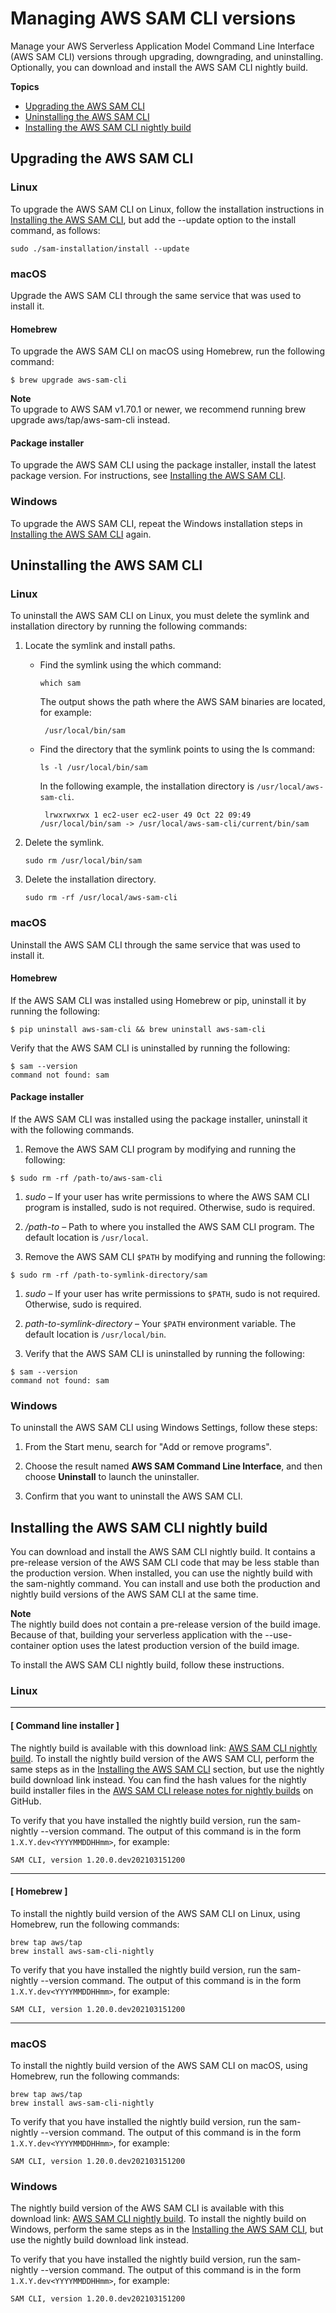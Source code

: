 # Managing AWS SAM CLI versions<a name="manage-sam-cli-versions"></a>

Manage your AWS Serverless Application Model Command Line Interface \(AWS SAM CLI\) versions through upgrading, downgrading, and uninstalling\. Optionally, you can download and install the AWS SAM CLI nightly build\.

**Topics**
+ [Upgrading the AWS SAM CLI](#manage-sam-cli-versions-upgrade)
+ [Uninstalling the AWS SAM CLI](#manage-sam-cli-versions-uninstall)
+ [Installing the AWS SAM CLI nightly build](#manage-sam-cli-versions-nightly-build)

## Upgrading the AWS SAM CLI<a name="manage-sam-cli-versions-upgrade"></a>

### Linux<a name="manage-sam-cli-versions-upgrade-linux"></a>

To upgrade the AWS SAM CLI on Linux, follow the installation instructions in [Installing the AWS SAM CLI](install-sam-cli.md#install-sam-cli-instructions), but add the \-\-update option to the install command, as follows:

```
sudo ./sam-installation/install --update
```

### macOS<a name="manage-sam-cli-versions-upgrade-macos"></a>

Upgrade the AWS SAM CLI through the same service that was used to install it\.

#### Homebrew<a name="manage-sam-cli-versions-upgrade-macos-homebrew"></a>

To upgrade the AWS SAM CLI on macOS using Homebrew, run the following command:

```
$ brew upgrade aws-sam-cli
```

**Note**  
To upgrade to AWS SAM v1\.70\.1 or newer, we recommend running brew upgrade aws/tap/aws\-sam\-cli instead\. 

#### Package installer<a name="manage-sam-cli-versions-upgrade-macos-pkg"></a>

 To upgrade the AWS SAM CLI using the package installer, install the latest package version\. For instructions, see [Installing the AWS SAM CLI](install-sam-cli.md#install-sam-cli-instructions)\. 

### Windows<a name="manage-sam-cli-versions-upgrade-windows"></a>

To upgrade the AWS SAM CLI, repeat the Windows installation steps in [Installing the AWS SAM CLI](install-sam-cli.md) again\.

## Uninstalling the AWS SAM CLI<a name="manage-sam-cli-versions-uninstall"></a>

### Linux<a name="manage-sam-cli-versions-uninstall-linux"></a>

To uninstall the AWS SAM CLI on Linux, you must delete the symlink and installation directory by running the following commands:

1. Locate the symlink and install paths\.
   + Find the symlink using the which command:

     ```
     which sam
     ```

     The output shows the path where the AWS SAM binaries are located, for example:

     ```
      /usr/local/bin/sam
     ```
   + Find the directory that the symlink points to using the ls command:

     ```
     ls -l /usr/local/bin/sam
     ```

     In the following example, the installation directory is `/usr/local/aws-sam-cli`\.

     ```
      lrwxrwxrwx 1 ec2-user ec2-user 49 Oct 22 09:49 /usr/local/bin/sam -> /usr/local/aws-sam-cli/current/bin/sam
     ```

1. Delete the symlink\.

   ```
   sudo rm /usr/local/bin/sam
   ```

1. Delete the installation directory\.

   ```
   sudo rm -rf /usr/local/aws-sam-cli
   ```

### macOS<a name="manage-sam-cli-versions-uninstall-macos"></a>

 Uninstall the AWS SAM CLI through the same service that was used to install it\. 

#### Homebrew<a name="manage-sam-cli-versions-uninstall-macos-homebrew"></a>

 If the AWS SAM CLI was installed using Homebrew or pip, uninstall it by running the following: 

```
$ pip uninstall aws-sam-cli && brew uninstall aws-sam-cli
```

 Verify that the AWS SAM CLI is uninstalled by running the following: 

```
$ sam --version
command not found: sam
```

#### Package installer<a name="manage-sam-cli-versions-uninstall-macos-pkg"></a>

 If the AWS SAM CLI was installed using the package installer, uninstall it with the following commands\. 

1.  Remove the AWS SAM CLI program by modifying and running the following: 

   ```
   $ sudo rm -rf /path-to/aws-sam-cli
   ```

   1.  *sudo* – If your user has write permissions to where the AWS SAM CLI program is installed, sudo is not required\. Otherwise, sudo is required\. 

   1.  */path\-to* – Path to where you installed the AWS SAM CLI program\. The default location is `/usr/local`\. 

1.  Remove the AWS SAM CLI `$PATH` by modifying and running the following: 

   ```
   $ sudo rm -rf /path-to-symlink-directory/sam
   ```

   1.  *sudo* – If your user has write permissions to `$PATH`, sudo is not required\. Otherwise, sudo is required\. 

   1.  *path\-to\-symlink\-directory* – Your `$PATH` environment variable\. The default location is `/usr/local/bin`\. 

1.  Verify that the AWS SAM CLI is uninstalled by running the following: 

   ```
   $ sam --version
   command not found: sam
   ```

### Windows<a name="manage-sam-cli-versions-uninstall-windows"></a>

To uninstall the AWS SAM CLI using Windows Settings, follow these steps:

1. From the Start menu, search for "Add or remove programs"\.

1. Choose the result named **AWS SAM Command Line Interface**, and then choose **Uninstall** to launch the uninstaller\.

1. Confirm that you want to uninstall the AWS SAM CLI\.

## Installing the AWS SAM CLI nightly build<a name="manage-sam-cli-versions-nightly-build"></a>

You can download and install the AWS SAM CLI nightly build\. It contains a pre\-release version of the AWS SAM CLI code that may be less stable than the production version\. When installed, you can use the nightly build with the sam\-nightly command\. You can install and use both the production and nightly build versions of the AWS SAM CLI at the same time\.

**Note**  
The nightly build does not contain a pre\-release version of the build image\. Because of that, building your serverless application with the \-\-use\-container option uses the latest production version of the build image\.

To install the AWS SAM CLI nightly build, follow these instructions\.

### Linux<a name="manage-sam-cli-versions-nightly-build-linux"></a>

------
#### [ Command line installer ]

The nightly build is available with this download link: [AWS SAM CLI nightly build](https://github.com/aws/aws-sam-cli/releases/download/sam-cli-nightly/aws-sam-cli-linux-x86_64.zip)\. To install the nightly build version of the AWS SAM CLI, perform the same steps as in the [Installing the AWS SAM CLI](install-sam-cli.md#install-sam-cli-instructions) section, but use the nightly build download link instead\. You can find the hash values for the nightly build installer files in the [AWS SAM CLI release notes for nightly builds](https://github.com/aws/aws-sam-cli/releases/tag/sam-cli-nightly) on GitHub\.

To verify that you have installed the nightly build version, run the sam\-nightly \-\-version command\. The output of this command is in the form `1.X.Y.dev<YYYYMMDDHHmm>`, for example:

```
SAM CLI, version 1.20.0.dev202103151200
```

------
#### [ Homebrew ]

To install the nightly build version of the AWS SAM CLI on Linux, using Homebrew, run the following commands:

```
brew tap aws/tap
brew install aws-sam-cli-nightly
```

To verify that you have installed the nightly build version, run the sam\-nightly \-\-version command\. The output of this command is in the form `1.X.Y.dev<YYYYMMDDHHmm>`, for example:

```
SAM CLI, version 1.20.0.dev202103151200
```

------

### macOS<a name="manage-sam-cli-versions-nightly-build-macos"></a>

To install the nightly build version of the AWS SAM CLI on macOS, using Homebrew, run the following commands:

```
brew tap aws/tap
brew install aws-sam-cli-nightly
```

To verify that you have installed the nightly build version, run the sam\-nightly \-\-version command\. The output of this command is in the form `1.X.Y.dev<YYYYMMDDHHmm>`, for example:

```
SAM CLI, version 1.20.0.dev202103151200
```

### Windows<a name="manage-sam-cli-versions-nightly-build-windows"></a>

The nightly build version of the AWS SAM CLI is available with this download link: [AWS SAM CLI nightly build](https://github.com/aws/aws-sam-cli/releases/download/sam-cli-nightly/AWS_SAM_CLI_64_PY3.msi)\. To install the nightly build on Windows, perform the same steps as in the [Installing the AWS SAM CLI](install-sam-cli.md), but use the nightly build download link instead\.

To verify that you have installed the nightly build version, run the sam\-nightly \-\-version command\. The output of this command is in the form `1.X.Y.dev<YYYYMMDDHHmm>`, for example:

```
SAM CLI, version 1.20.0.dev202103151200
```